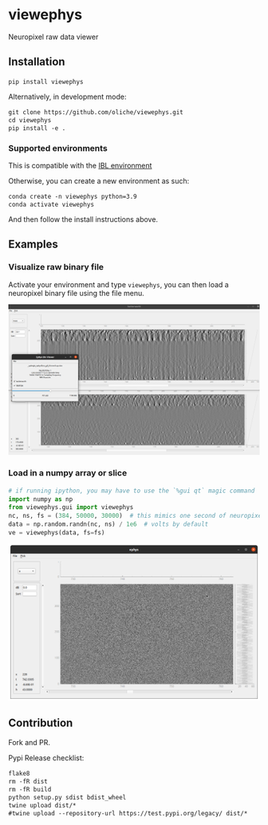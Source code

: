 # viewephys
Neuropixel raw data viewer

## Installation
`pip install viewephys`

Alternatively, in development mode:
```shell
git clone https://github.com/oliche/viewephys.git
cd viewephys
pip install -e .
```

### Supported environments
This is compatible with the [IBL environment](https://github.com/int-brain-lab/iblenv)

Otherwise, you can create a new environment as such:
```shell
conda create -n viewephys python=3.9
conda activate viewephys
```
And then follow the install instructions above.

## Examples

### Visualize raw binary file
Activate your environment and type `viewephys`, you can then load a neuropixel binary file using the file menu.

![alt text](./docs/raw_bin_viewer_destripe.png "Ephys viewer ")

### Load in a numpy array or slice
```python
# if running ipython, you may have to use the `%gui qt` magic command
import numpy as np
from viewephys.gui import viewephys
nc, ns, fs = (384, 50000, 30000)  # this mimics one second of neuropixel data
data = np.random.randn(nc, ns) / 1e6  # volts by default
ve = viewephys(data, fs=fs)
```
![alt text](./docs/view_rand_array.png "Ephys viewer")
    

## Contribution
Fork and PR.

Pypi Release checklist:
```shell
flake8
rm -fR dist
rm -fR build
python setup.py sdist bdist_wheel
twine upload dist/*
#twine upload --repository-url https://test.pypi.org/legacy/ dist/*
```
